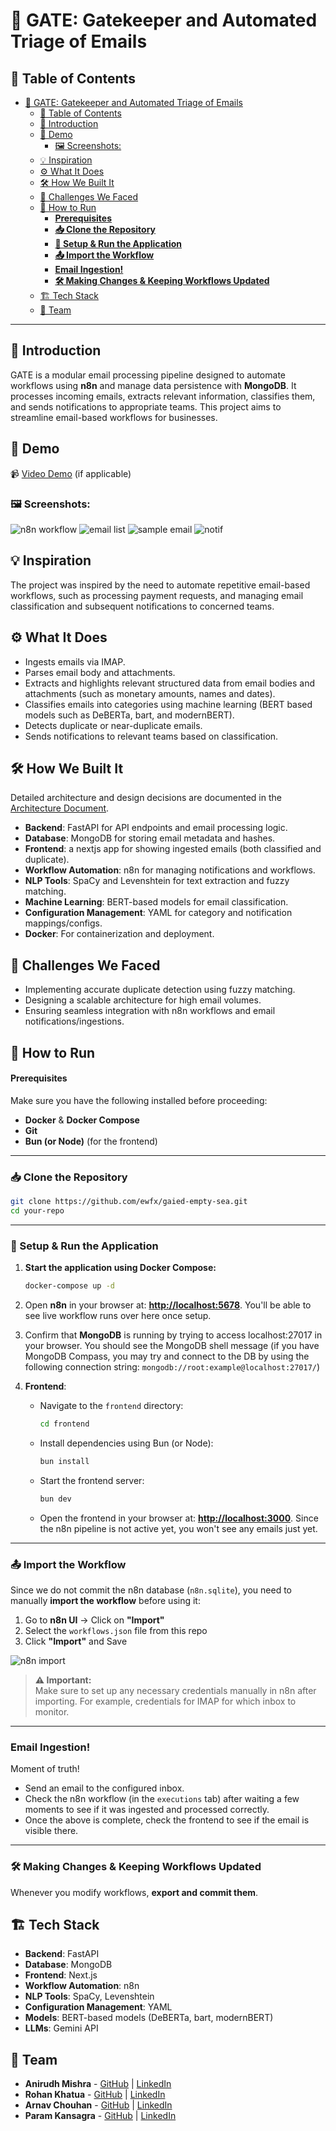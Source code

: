 # 🚀 GATE: Gatekeeper and Automated Triage of Emails

## 📌 Table of Contents

- [🚀 GATE: Gatekeeper and Automated Triage of Emails](#-gate-gatekeeper-and-automated-triage-of-emails)
  - [📌 Table of Contents](#-table-of-contents)
  - [🎯 Introduction](#-introduction)
  - [🎥 Demo](#-demo)
    - [🖼️ Screenshots:](#️-screenshots)
  - [💡 Inspiration](#-inspiration)
  - [⚙️ What It Does](#️-what-it-does)
  - [🛠️ How We Built It](#️-how-we-built-it)
  - [🚧 Challenges We Faced](#-challenges-we-faced)
  - [🏃 How to Run](#-how-to-run)
      - [**Prerequisites**](#prerequisites)
    - [**📥 Clone the Repository**](#-clone-the-repository)
    - [**🔧 Setup \& Run the Application**](#-setup--run-the-application)
    - [**📤 Import the Workflow**](#-import-the-workflow)
    - [**Email Ingestion!**](#email-ingestion)
    - [**🛠 Making Changes \& Keeping Workflows Updated**](#-making-changes--keeping-workflows-updated)
  - [🏗️ Tech Stack](#️-tech-stack)
  - [👥 Team](#-team)

---

## 🎯 Introduction

GATE is a modular email processing pipeline designed to automate workflows using **n8n** and manage data persistence with **MongoDB**. It processes incoming emails, extracts relevant information, classifies them, and sends notifications to appropriate teams. This project aims to streamline email-based workflows for businesses.

## 🎥 Demo

📹 [Video Demo](#) (if applicable)  

### 🖼️ Screenshots:

![n8n workflow](/artifacts/demo/images/n8n.png)
![email list](/artifacts/demo/images/email-list.png)
![sample email](/artifacts/demo/images/sample-email.png)
![notif](/artifacts/demo/images/notif.png)

## 💡 Inspiration

The project was inspired by the need to automate repetitive email-based workflows, such as processing payment requests, and managing email classification and subsequent notifications to concerned teams.

## ⚙️ What It Does

- Ingests emails via IMAP.
- Parses email body and attachments.
- Extracts and highlights relevant structured data from email bodies and attachments (such as monetary amounts, names and dates).
- Classifies emails into categories using machine learning (BERT based models such as DeBERTa, bart, and modernBERT).
- Detects duplicate or near-duplicate emails.
- Sends notifications to relevant teams based on classification.

## 🛠️ How We Built It

Detailed architecture and design decisions are documented in the [Architecture Document](artifacts/arch/README.md).

- **Backend**: FastAPI for API endpoints and email processing logic.
- **Database**: MongoDB for storing email metadata and hashes.
- **Frontend**: a nextjs app for showing ingested emails (both classified and duplicate).
- **Workflow Automation**: n8n for managing notifications and workflows.
- **NLP Tools**: SpaCy and Levenshtein for text extraction and fuzzy matching.
- **Machine Learning**: BERT-based models for email classification.
- **Configuration Management**: YAML for category and notification mappings/configs.
- **Docker**: For containerization and deployment.

## 🚧 Challenges We Faced

- Implementing accurate duplicate detection using fuzzy matching.
- Designing a scalable architecture for high email volumes.
- Ensuring seamless integration with n8n workflows and email notifications/ingestions.

## 🏃 How to Run

#### **Prerequisites**  
Make sure you have the following installed before proceeding:  
- **Docker** & **Docker Compose**  
- **Git**  
- **Bun (or Node)** (for the frontend)

---

### **📥 Clone the Repository**  
```sh
git clone https://github.com/ewfx/gaied-empty-sea.git
cd your-repo
```

---

### **🔧 Setup & Run the Application**  

1. **Start the application using Docker Compose:**  
   ```sh
   docker-compose up -d
   ```  
2. Open **n8n** in your browser at: **[http://localhost:5678](http://localhost:5678)**. You'll be able to see live workflow runs over here once setup.

3. Confirm that **MongoDB** is running by trying to access localhost:27017 in your browser. You should see the MongoDB shell message (if you have MongoDB Compass, you may try and connect to the DB by using the following connection string: `mongodb://root:example@localhost:27017/`)

4. **Frontend**:  
   - Navigate to the `frontend` directory:  
     ```sh
     cd frontend
     ```
   - Install dependencies using Bun (or Node):  
     ```sh
     bun install
     ```
   - Start the frontend server:  
     ```sh
     bun dev
     ```
   - Open the frontend in your browser at: **[http://localhost:3000](http://localhost:3000)**. Since the n8n pipeline is not active yet, you won't see any emails just yet.

---

### **📤 Import the Workflow**  

Since we do not commit the n8n database (`n8n.sqlite`), you need to manually **import the workflow** before using it:  

1. Go to **n8n UI** → Click on **"Import"**  
2. Select the `workflows.json` file from this repo  
3. Click **"Import"** and Save  

![n8n import](/artifacts/demo/images/image.png)

> **⚠️ Important:**  
> Make sure to set up any necessary credentials manually in n8n after importing. For example, credentials for IMAP for which inbox to monitor. 

---

### **Email Ingestion!**

Moment of truth!  
   - Send an email to the configured inbox.
   - Check the n8n workflow (in the `executions` tab) after waiting a few moments to see if it was ingested and processed correctly.
   - Once the above is complete, check the frontend to see if the email is visible there.

---

### **🛠 Making Changes & Keeping Workflows Updated**  

Whenever you modify workflows, **export and commit them**.

## 🏗️ Tech Stack

- **Backend**: FastAPI  
- **Database**: MongoDB  
- **Frontend**: Next.js
- **Workflow Automation**: n8n  
- **NLP Tools**: SpaCy, Levenshtein  
- **Configuration Management**: YAML  
- **Models**: BERT-based models (DeBERTa, bart, modernBERT)
- **LLMs**: Gemini API

## 👥 Team

- **Anirudh Mishra** - [GitHub](https://github.com/anirudhgray) | [LinkedIn](https://www.linkedin.com/in/anirudh-mishra/)
- **Rohan Khatua** - [GitHub](https://GitHub.com/rohankhatua) | [LinkedIn](https://www.linkedin.com/in/anirudh-mishra)
- **Arnav Chouhan** - [GitHub](https://GitHub.com/arnavnotfound) | [LinkedIn](https://www.linkedin.com/in/arnav-chouhan-450585268/)
- **Param Kansagra** - [GitHub](https://github.com/paramkansagra) | [LinkedIn](https://www.linkedin.com/in/paramkansagra/)
